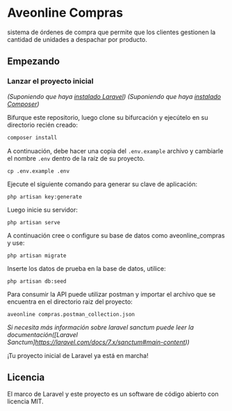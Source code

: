 # Aveonline Compras

sistema de órdenes de compra que permite que los clientes gestionen la cantidad de unidades a despachar por producto.

## Empezando

### Lanzar el proyecto inicial

_(Suponiendo que haya [instalado Laravel](https://laravel.com/docs/7.x))_
_(Suponiendo que haya [instalado Composer](https://getcomposer.org/download))_

Bifurque este repositorio, luego clone su bifurcación y ejecútelo en su directorio recién creado:

```bash
composer install
```

A continuación, debe hacer una copia del `.env.example` archivo y cambiarle el nombre `.env` dentro de la raíz de su proyecto.

```
cp .env.example .env
```

Ejecute el siguiente comando para generar su clave de aplicación:

```
php artisan key:generate
```

Luego inicie su servidor:

```
php artisan serve
```

A continuación cree o configure su base de datos como aveonline_compras y use:

```
php artisan migrate
```

Inserte los datos de prueba en la base de datos, utilice:

```
php artisan db:seed
```

Para consumir la API puede utilizar postman y importar el archivo que se encuentra en el directorio raiz del proyecto:

```
aveonline compras.postman_collection.json
```

_Si necesita más información sobre laravel sanctum puede leer la documentación([Laravel Sanctum]https://laravel.com/docs/7.x/sanctum#main-content))_

¡Tu proyecto inicial de Laravel ya está en marcha!

## Licencia

El marco de Laravel y este proyecto es un software de código abierto con licencia MIT.
